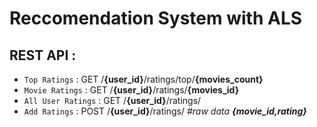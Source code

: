 # Reccomendation System with ALS

## REST API :
+ `Top Ratings` : GET /__{user_id}__/ratings/top/__{movies_count}__
+ `Movie Ratings` : GET /__{user_id}__/ratings/__{movies_id}__
+ `All User Ratings` : GET /__{user_id}__/ratings/
+ `Add Ratings` : POST /__{user_id}__/ratings/ *#raw data __{movie_id,rating}__*


